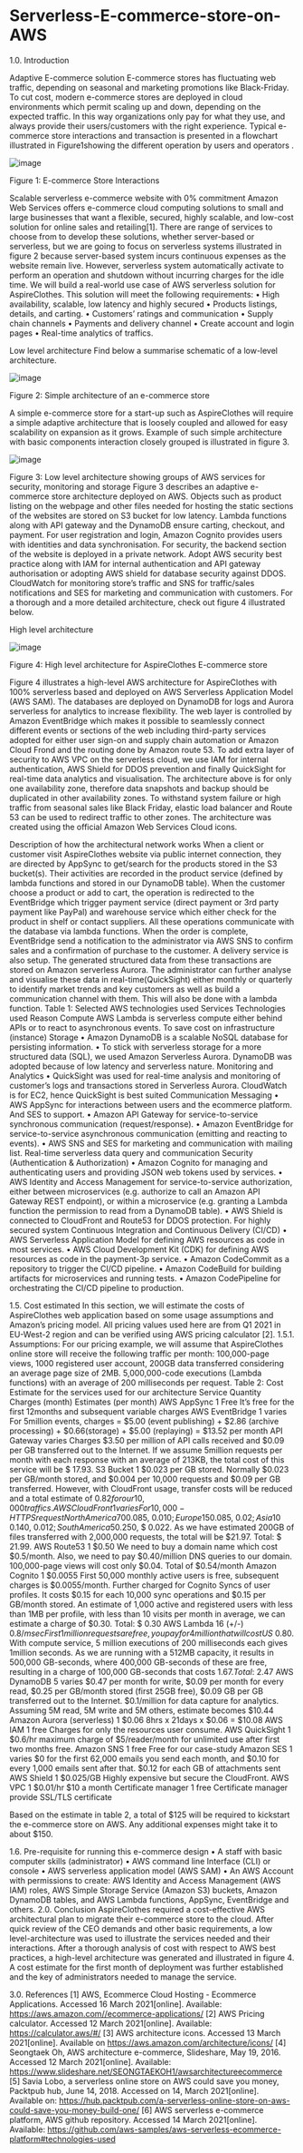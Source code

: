 # Serverless-E-commerce-store-on-AWS

1.0. Introduction

Adaptive E-commerce solution
E-commerce stores has fluctuating web traffic, depending on seasonal and marketing promotions like Black-Friday. To cut cost, modern e-commerce stores are deployed in cloud environments which permit scaling up and down, depending on the expected traffic. In this way organizations only pay for what they use, and always provide their users/customers with the right experience. Typical e-commerce store interactions and  transaction is presented in a flowchart illustrated in Figure1showing the different operation by users and operators .

 ![image](https://user-images.githubusercontent.com/78275439/111884278-7ed7ed00-89b8-11eb-9357-0c426a37ec92.png)

Figure 1: E-commerce Store Interactions

Scalable serverless e-commerce website with 0% commitment
Amazon Web Services offers e-commerce cloud computing solutions to small and large businesses that want a flexible, secured, highly scalable, and low-cost solution for online sales and retailing[1]. There are range of services to choose from to develop these solutions, whether server-based or serverless, but we are going to focus on serverless systems illustrated in figure 2 because server-based system incurs continuous expenses as the website remain live. However, serverless system automatically activate to perform an operation and shutdown without incurring charges for the idle time. 
We will build a real-world use case of AWS serverless solution for AspireClothes. This solution will meet the following requirements:
•	High availability, scalable, low latency and highly secured
•	Products listings, details, and carting.
•	Customers’ ratings and communication
•	Supply chain channels
•	Payments and delivery channel
•	Create account and login pages
•	Real-time analytics of traffics.

Low level architecture
Find below a summarise schematic of a low-level architecture.

![image](https://user-images.githubusercontent.com/78275439/111884313-c65e7900-89b8-11eb-9c2a-dd7e9356aa7a.png)
 
Figure 2: Simple architecture of an e-commerce store

A simple e-commerce store for a start-up such as AspireClothes will require a simple adaptive architecture that is loosely coupled and allowed for easy scalability on expansion as it grows. Example of such simple architecture with basic components interaction closely grouped is illustrated in figure 3.
 
 ![image](https://user-images.githubusercontent.com/78275439/111884318-d8401c00-89b8-11eb-88e3-4be413f257a6.png)

Figure 3: Low level architecture showing groups of AWS services for security, monitoring and storage
Figure 3 describes an adaptive e-commerce store architecture deployed on AWS. Objects such as product listing on the webpage and other files needed for hosting the static sections of the websites are stored on S3 bucket for low latency. Lambda functions along with API gateway and the DynamoDB ensure carting, checkout, and payment. For user registration and login,  Amazon Cognito provides users with identities and data synchronisation. For security, the backend section of the website is deployed in a private network. Adopt AWS security best practice along with IAM for internal authentication and API gateway authorisation or adopting AWS shield for database security against DDOS. CloudWatch for monitoring store’s traffic and SNS for traffic/sales notifications and SES for marketing and communication with customers. For a thorough and a more detailed architecture, check out figure 4 illustrated below.
 
High level architecture
 
 ![image](https://user-images.githubusercontent.com/78275439/111884330-f9a10800-89b8-11eb-940f-ac5418b1362a.png)
 
Figure 4: High level architecture for AspireClothes E-commerce store

 
Figure 4 illustrates a high-level AWS architecture for AspireClothes with 100% serverless based and deployed on AWS Serverless Application Model (AWS SAM). The databases are deployed on DynamoDB for logs and Aurora serverless for analytics to increase flexibility. The web layer is controlled by Amazon EventBridge which makes it possible to seamlessly connect different events or sections of the web including third-party services adopted for either user sign-on and supply chain automation or Amazon Cloud Frond and the routing done by Amazon route 53. To add extra layer of security to AWS VPC on the serverless cloud, we use IAM for internal authentication, AWS Shield for DDOS prevention and finally QuickSight for real-time data analytics and visualisation. The architecture above is for only one availability zone, therefore data snapshots and backup should be duplicated in other availability zones. To withstand system failure or high traffic from seasonal sales like Black Friday, elastic load balancer and Route 53 can be used to redirect traffic to other zones. The architecture was created using the official Amazon Web Services Cloud icons.

Description of how the architectural network works
When a client or customer visit AspireClothes website via public internet connection, they are directed by AppSync to get/search for the products stored in the S3 bucket(s). Their activities are recorded in the product service (defined by lambda functions and stored in our DynamoDB table). When the customer choose a product or add to cart, the operation is redirected to the EventBridge which trigger payment service (direct payment or 3rd party payment like PayPal) and warehouse service which either check for the product in shelf or contact suppliers. All these operations communicate with the database via lambda functions. When the order is complete, EventBridge send a notification to the administrator via AWS SNS to confirm sales and a confirmation of purchase to the customer. A delivery service is also setup. The generated structured data from these transactions are stored on Amazon serverless Aurora. The administrator can further analyse and visualise these data in real-time(QuickSight) either monthly or quarterly to identify market trends and key customers as well as build a communication channel with them. This will also be done with a lambda function.
Table 1: Selected AWS technologies used
Services	Technologies used	Reason
Compute	AWS Lambda is serverless compute either behind APIs or to react to asynchronous events.	To save cost on infrastructure (instance)
Storage	•	Amazon DynamoDB is a scalable NoSQL database for persisting information.
•	To stick with serverless storage for a more structured data (SQL), we used Amazon Serverless Aurora.
	DynamoDB was adopted because of low latency and serverless nature.
Monitoring and Analytics	•	QuickSight was used for real-time analysis and monitoring of customer’s logs and transactions stored in Serverless Aurora.	CloudWatch is for EC2, hence QuickSight is best suited
Communication
Messaging	•	AWS AppSync for interactions between users and the ecommerce platform. And SES to support.
•	Amazon API Gateway for service-to-service synchronous communication (request/response).
•	Amazon EventBridge for service-to-service asynchronous communication (emitting and reacting to events).
•	AWS SNS and SES for  marketing and communication with mailing list.
	Real-time serverless data query and communication
Security
(Authentication & Authorization)	•	Amazon Cognito for managing and authenticating users and providing JSON web tokens used by services.
•	AWS Identity and Access Management for service-to-service authorization, either between microservices (e.g. authorize to call an Amazon API Gateway REST endpoint), or within a microservice (e.g. granting a Lambda function the permission to read from a DynamoDB table).
•	AWS Shield is connected to CloudFront and Route53 for DDOS protection.
	For highly secured system
Continuous Integration and Continuous Delivery (CI/CD)	•	AWS Serverless Application Model for defining AWS resources as code in most services.
•	AWS Cloud Development Kit (CDK) for defining AWS resources as code in the payment-3p service.
•	Amazon CodeCommit as a repository to trigger the CI/CD pipeline.
•	Amazon CodeBuild for building artifacts for microservices and running tests.
•	Amazon CodePipeline for orchestrating the CI/CD pipeline to production.	

1.5. Cost estimated
In this section, we will estimate the costs of AspireClothes web application based on some usage assumptions and Amazon’s pricing model. All pricing values used here are from Q1 2021 in EU-West-2 region and can be verified using AWS pricing calculator [2].
1.5.1. Assumptions:
For our pricing example, we will assume that AspireClothes online store will receive the following traffic per month: 100,000-page views, 1000 registered user account, 200GB data transferred considering an average page size of 2MB. 5,000,000-code executions (Lambda functions) with an average of 200 milliseconds per request.
Table 2: Cost Estimate for the services used for our architecture
Service	Quantity	Charges (month)	Estimates (per month)
AWS AppSync	1	Free	It’s free for the first 12months and subsequent variable charges
AWS EventBridge	1	varies	For 5million events, charges = $5.00 (event publishing) + $2.86 (archive processing) + $0.66(storage) + $5.00 (replaying) = $13.52 per month
API Gateway		varies	Charges $3.50 per million of API calls received and $0.09 per GB transferred out to the Internet. If we assume 5million requests per month with each response with an average of 213KB, the total cost of this service will be $ 17.93.
S3 Bucket	1	$0.023 per GB stored.	 Normally $0.023 per GB/month stored, and $0.004 per 10,000 requests and $0.09 per GB transferred. However, with CloudFront usage, transfer costs will be reduced and a total estimate of $0.82 for our 10,000 traffics.
AWS CloudFront	1	varies	For 10,000-HTTPS request North America 70%-$0.085, $0.010; Europe 15%-$0.085, $0.02; Asia 10%-$ 0.140, $0.012; South America 5%-$0.250, $ 0.022. As we have estimated 200GB of files transferred with 2,000,000 requests, the total will be $21.97.
Total: $ 21.99.
AWS Route53	1	$0.50	We need to buy a domain name which cost $0.5/month. Also, we need to pay $0.40/million  DNS queries to our domain. 100,000-page views will cost only $0.04. 
Total of $0.54/month
Amazon Cognito	1	$0.0055	First 50,000 monthly active users is free, subsequent charges is $0.0055/month.
Further charged for Cognito Syncs of user profiles. It costs $0.15 for each 10,000 sync operations and $0.15 per GB/month stored. An estimate of 1,000 active and registered users with less than 1MB per profile, with less than 10 visits per month in average, we can estimate a charge of $0.30.
Total: $ 0.30
AWS Lambda	16 (+/-)	$0.8/msec	First 1 million requests are free, you pay for 4 million that will cost US$ 0.80. With compute service,  5 million executions of 200 milliseconds each gives 1million seconds. As we are running with a 512MB capacity, it results in 500,000 GB-seconds, where 400,000 GB-seconds of these are free, resulting in a charge of 100,000 GB-seconds that costs $1.67.
Total:$ 2.47
AWS DynamoDB	5	varies	$0.47 per month for write, $0.09 per month for every read, $0.25 per GB/month stored (first 25GB free), $0.09 GB per GB transferred out to the Internet. $0.1/million for data capture for analytics. Assuming 5M read, 5M write and 5M others, estimate becomes $10.44
Amazon Aurora (serverless)	1	$0.06	8hrs x 21days x $0.06 = $10.08
AWS IAM	1	free	Charges for only the resources user consume.
AWS QuickSight	1	$0.6/hr	maximum charge of $5/reader/month for unlimited use after first two months free.
Amazon SNS	1	free	Free for our case-study
Amazon SES	1	varies	$0 for the first 62,000 emails you send each month, and $0.10 for every 1,000 emails sent after that. $0.12 for each GB of attachments sent
AWS Shield	1	$0.025/GB	Highly expensive but secure the CloudFront.
AWS VPC	1	$0.01/hr	$10 a month
Certificate manager	1	free	Certificate manager provide SSL/TLS certificate

Based on the estimate in table 2, a total of $125 will be required to kickstart the e-commerce store on AWS. Any additional expenses might take it to about $150.

1.6. Pre-requisite for running this e-commerce design
•	A staff  with basic computer skills (administrator)
•	AWS command line Interface (CLI) or console
•	AWS serverless application model (AWS SAM)
•	An AWS Account with permissions to create: AWS Identity and Access Management (AWS IAM) roles, AWS Simple Storage Service (Amazon S3) buckets, Amazon DynamoDB tables, and AWS Lambda functions, AppSync, EventBridge and others.
2.0.	Conclusion
AspireClothes required a cost-effective AWS architectural plan to migrate their e-commerce store to the cloud. After quick review of the CEO demands and other basic requirements, a low level-architecture was used to illustrate the services needed and their interactions. After a thorough analysis of cost with respect to AWS best practices, a high-level architecture was generated and illustrated in figure 4. A cost estimate for the first month of deployment was further established and the  key of administrators needed to manage the service.

3.0.	References
[1]	AWS, Ecommerce Cloud Hosting - Ecommerce Applications. Accessed 16 March 2021[online]. Available: https://aws.amazon.com//ecommerce-applications/
[2]	AWS Pricing calculator. Accessed 12 March 2021[online]. Available: https://calculator.aws/#/
[3]	AWS architecture icons. Accessed 13 March 2021[online]. Available on https://aws.amazon.com/architecture/icons/
[4]	Seongtaek Oh, AWS architecture e-commerce, Slideshare, May 19, 2016. Accessed 12 March 2021[online]. Available: https://www.slideshare.net/SEONGTAEKOH1/awsarchitectureecommerce
[5]	Savia Lobo, a serverless online store on AWS could save you money, Packtpub hub, June 14, 2018. Accessed on 14, March 2021[online]. Available on: https://hub.packtpub.com/a-serverless-online-store-on-aws-could-save-you-money-build-one/ 
[6]	AWS serverless e-commerce platform, AWS github repository. Accessed 14 March 2021[online]. Available: https://github.com/aws-samples/aws-serverless-ecommerce-platform#technologies-used 

